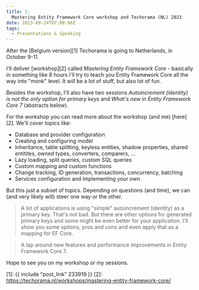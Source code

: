```yaml
---
title: |-
  Mastering Entity Framework Core workshop and Techorama (NL) 2023
date: 2023-09-24T07:00:00Z
tags:
  - Presentations & Speaking
---
```

After the [Belgium version][1] Techorama is going to Netherlands, in October 9-11. 

I'll deliver [workshop][2] called _Mastering Entity Framework Core_ - basically in something like 8 hours I'll try to teach you Entity Framework Core all the way into "monk" level. It will be a lot of stuff, but also lot of fun.

Besides the workshop, I'll also have two sessions _Autoincrement (identity) is not the only option for primary keys_ and _What's new in Entity Framework Core 7_ (abstracts below).

<!-- excerpt -->

For the workshop you can read more about the workshop (and me) [here][2]. We'll cover topics like:

* Database and provider configuration
* Creating and configuring model
* Inheritance, table splitting, keyless entities, shadow properties, shared entitites, owned types, converters, comparers, ...
* Lazy loading, split queries, custom SQL queries
* Custom mapping and custom functions
* Change tracking, ID generation, transactions, concurrency, batching
* Services configuration and implementing your own

But this just a subset of topics. Depending on questions (and time), we can (and very likely will) steer one way or the other.

> A lot of applications is using "simple" autoincrement (identity) as a primary key. That's not bad. But there are other options for generated primary keys and some might be even better for your application. I'll show you some options, pros and cons and even apply that as a mapping for EF Core.

> A lap around new features and performance improvements in Entity Framework Core 7.

Hope to see you on my workshop or my sessions. 

[1]: {{ include "post_link" 233919 }}
[2]: https://techorama.nl/workshops/mastering-entity-framework-core/
